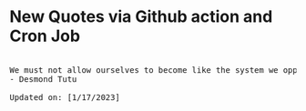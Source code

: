 # New Quotes via Github action and Cron Job

<pre>
<!-- #quote -->
We must not allow ourselves to become like the system we oppose.
- Desmond Tutu

Updated on: [1/17/2023]
<!-- #quoteEnd -->
</pre>
